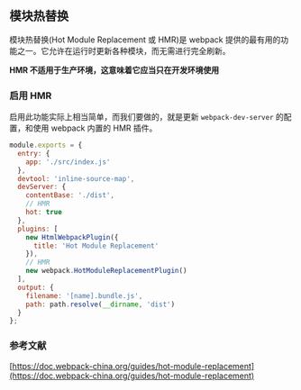 ## 模块热替换

模块热替换(Hot Module Replacement 或 HMR)是 webpack 提供的最有用的功能之一。它允许在运行时更新各种模块，而无需进行完全刷新。

**HMR 不适用于生产环境，这意味着它应当只在开发环境使用**

### 启用 HMR

启用此功能实际上相当简单，而我们要做的，就是更新 `webpack-dev-server` 的配置，和使用 webpack 内置的 HMR 插件。

```js
module.exports = {
  entry: {
    app: './src/index.js'
  },
  devtool: 'inline-source-map',
  devServer: {
    contentBase: './dist',
    // HMR
    hot: true
  },
  plugins: [
    new HtmlWebpackPlugin({
      title: 'Hot Module Replacement'
    }),
    // HMR
    new webpack.HotModuleReplacementPlugin()
  ],
  output: {
    filename: '[name].bundle.js',
    path: path.resolve(__dirname, 'dist')
  }
};
```
### 参考文献

[https://doc.webpack-china.org/guides/hot-module-replacement](https://doc.webpack-china.org/guides/hot-module-replacement)
